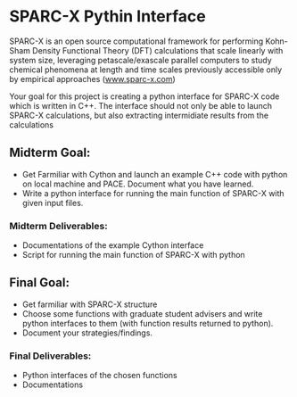 # SPARC-X Pythin Interface

SPARC-X is an open source computational framework for performing Kohn-Sham Density Functional Theory (DFT) calculations that scale linearly with system size, leveraging petascale/exascale parallel computers to study chemical phenomena at length and time scales previously accessible only by empirical approaches (www.sparc-x.com)

Your goal for this project is creating a python interface for SPARC-X code which is written in C++. The interface should not only be able to launch SPARC-X calculations, but also extracting intermidiate results from the calculations


## Midterm Goal:

* Get Farmiliar with Cython and launch an example C++ code with python on local machine and PACE. Document what you have learned.
* Write a python interface for running the main function of SPARC-X with given input files. 


### Midterm Deliverables:

* Documentations of the example Cython interface
* Script for running the main function of SPARC-X with python


## Final Goal:

* Get farmiliar with SPARC-X structure
* Choose some functions with graduate student advisers and write python interfaces to them (with function results returned to python). 
* Document your strategies/findings.


### Final Deliverables:

* Python interfaces of the chosen functions
* Documentations